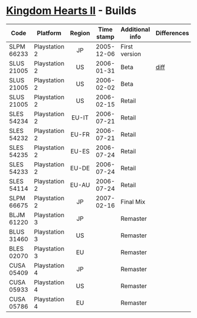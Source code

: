 # [Kingdom Hearts II](index.md) - Builds

| Code       | Platform      | Region | Time stamp | Additional info | Differences               | Checksum                      |
|------------|---------------|:------:|------------|-----------------|---------------------------|-------------------------------|
| SLPM 66233 | Playstation 2 | JP     | 2005-12-06 | First version   |                           | http://redump.org/disc/26787/ |
| SLUS 21005 | Playstation 2 | US     | 2006-01-31 | Beta            | [diff](build/20060131.md) |                               |
| SLUS 21005 | Playstation 2 | US     | 2006-02-02 | Beta            |                           | http://redump.org/disc/56827/ |
| SLUS 21005 | Playstation 2 | US     | 2006-02-15 | Retail          |                           | http://redump.org/disc/761/   |
| SLES 54234 | Playstation 2 | EU-IT  | 2006-07-21 | Retail          |                           | http://redump.org/disc/26092/ |
| SLES 54232 | Playstation 2 | EU-FR  | 2006-07-21 | Retail          |                           | http://redump.org/disc/13716/ |
| SLES 54235 | Playstation 2 | EU-ES  | 2006-07-24 | Retail          |                           | http://redump.org/disc/5329/  |
| SLES 54233 | Playstation 2 | EU-DE  | 2006-07-24 | Retail          |                           | http://redump.org/disc/8247/  |
| SLES 54114 | Playstation 2 | EU-AU  | 2006-07-24 | Retail          |                           | http://redump.org/disc/1463/  |
| SLPM 66675 | Playstation 2 | JP     | 2007-02-16 | Final Mix       |                           | http://redump.org/disc/7733/  |
| BLJM 61220 | Playstation 3 | JP     |            | Remaster        |                           |                               |
| BLUS 31460 | Playstation 3 | US     |            | Remaster        |                           |                               |
| BLES 02070 | Playstation 3 | EU     |            | Remaster        |                           |                               |
| CUSA 05409 | Playstation 4 | JP     |            | Remaster        |                           |                               |
| CUSA 05933 | Playstation 4 | US     |            | Remaster        |                           |                               |
| CUSA 05786 | Playstation 4 | EU     |            | Remaster        |                           |                               |